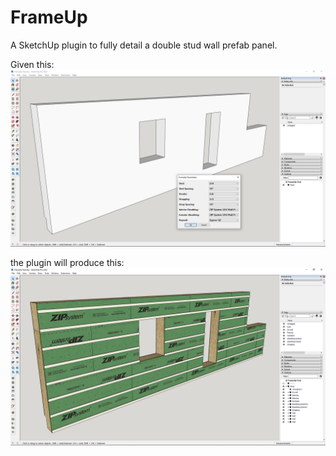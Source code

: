 # FrameUp

A SketchUp plugin to fully detail a double stud wall prefab panel.

Given this:
![](./images/before.png)

the plugin will produce this:
![](./images/after.png)


